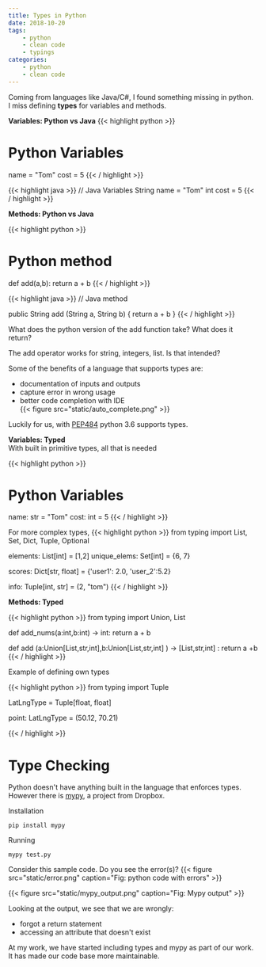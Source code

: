 ```yaml
---
title: Types in Python
date: 2018-10-20
tags: 
    - python
    - clean code
    - typings
categories:
    - python
    - clean code
---
```


Coming from languages like Java/C#, I found something missing in python.     
I miss defining **types** for variables and methods.

<!--more-->

**Variables: Python vs Java**
{{< highlight python  >}}
# Python Variables
name = "Tom"
cost = 5
{{< / highlight >}}

{{< highlight java  >}}
// Java Variables
String name = "Tom"
int cost = 5
{{< / highlight >}}

**Methods: Python vs Java**

{{< highlight python  >}}
# Python method

def add(a,b):
    return a + b
{{< / highlight >}}

{{< highlight java  >}}
// Java method

public String add (String a, String b) {
    return a + b
}
{{< / highlight >}}

What does the python version of the add function take?
What does it return?

The add operator works for string, integers, list. 
Is that intended?


Some of the benefits of a language that supports types are:      
- documentation of inputs and outputs      
- capture error in wrong usage      
- better code completion with IDE    
{{< figure src="static/auto_complete.png"  >}}


Luckily for us, with [PEP484](https://www.python.org/dev/peps/pep-0484/) python 3.6 supports types.




**Variables: Typed**    
With built in primitive types, all that is needed

{{< highlight python  >}}
# Python Variables
name: str = "Tom"
cost: int = 5
{{< / highlight >}}

For more complex types,
{{< highlight python  >}}
from typing import List, Set, Dict, Tuple, Optional

elements: List[int] = [1,2]
unique_elems: Set[int] = {6, 7}

scores: Dict[str, float] = {'user1': 2.0, 'user_2':5.2}


info: Tuple[int, str] = (2, "tom")
{{< / highlight >}}

**Methods: Typed**    

{{< highlight python  >}}
from typing import Union, List

def add_nums(a:int,b:int) -> int:
    return a + b

def add (a:Union[List,str,int],b:Union[List,str,int] ) -> [List,str,int] :
    return a +b
{{< / highlight >}}


Example of defining own types

{{< highlight python  >}}
from typing import Tuple

LatLngType = Tuple[float, float]

point: LatLngType = (50.12, 70.21) 

{{< / highlight >}}

# Type Checking
Python doesn't have anything built in the language that enforces types.     
However there is [mypy](http://mypy-lang.org/), a project from Dropbox.


Installation
```
pip install mypy
```

Running
```
mypy test.py
```

Consider this sample code. Do you see the error(s)?
{{< figure src="static/error.png" caption="Fig: python code with errors"  >}}


{{< figure src="static/mypy_output.png" caption="Fig: Mypy output"  >}}

Looking at the output, we see that we are wrongly:   
- forgot a return statement    
- accessing an attribute that doesn't exist

At my work, we have started including types and mypy as part of our work.
It has made our code base more maintainable.


